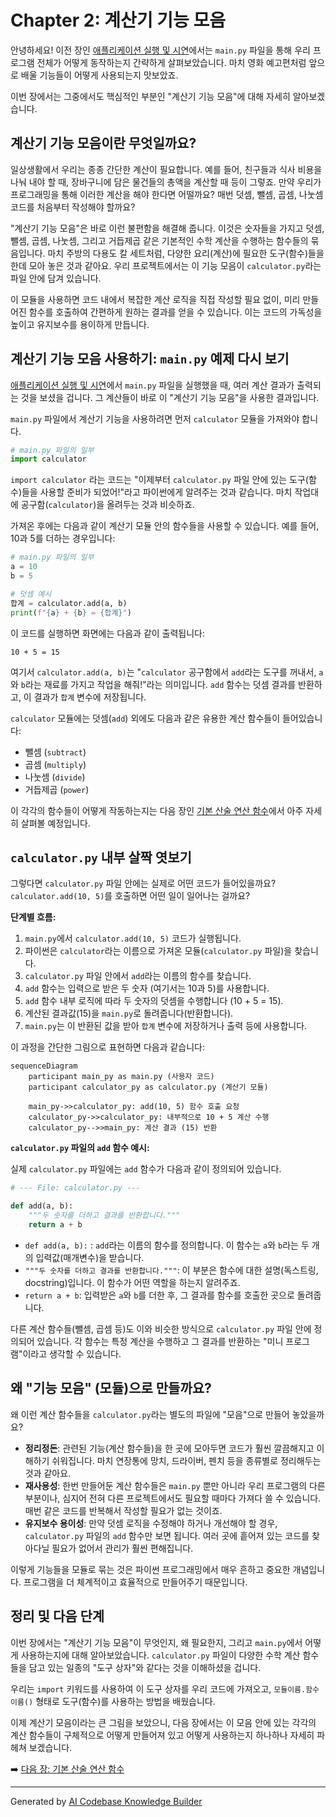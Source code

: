 # Chapter 2: 계산기 기능 모음


안녕하세요! 이전 장인 [애플리케이션 실행 및 시연](01_애플리케이션_실행_및_시연_.md)에서는 `main.py` 파일을 통해 우리 프로그램 전체가 어떻게 동작하는지 간략하게 살펴보았습니다. 마치 영화 예고편처럼 앞으로 배울 기능들이 어떻게 사용되는지 맛보았죠.

이번 장에서는 그중에서도 핵심적인 부분인 "계산기 기능 모음"에 대해 자세히 알아보겠습니다.

## 계산기 기능 모음이란 무엇일까요?

일상생활에서 우리는 종종 간단한 계산이 필요합니다. 예를 들어, 친구들과 식사 비용을 나눠 내야 할 때, 장바구니에 담은 물건들의 총액을 계산할 때 등이 그렇죠. 만약 우리가 프로그래밍을 통해 이러한 계산을 해야 한다면 어떨까요? 매번 덧셈, 뺄셈, 곱셈, 나눗셈 코드를 처음부터 작성해야 할까요?

"계산기 기능 모음"은 바로 이런 불편함을 해결해 줍니다. 이것은 숫자들을 가지고 덧셈, 뺄셈, 곱셈, 나눗셈, 그리고 거듭제곱 같은 기본적인 수학 계산을 수행하는 함수들의 묶음입니다. 마치 주방의 다용도 칼 세트처럼, 다양한 요리(계산)에 필요한 도구(함수)들을 한데 모아 놓은 것과 같아요. 우리 프로젝트에서는 이 기능 모음이 `calculator.py`라는 파일 안에 담겨 있습니다.

이 모듈을 사용하면 코드 내에서 복잡한 계산 로직을 직접 작성할 필요 없이, 미리 만들어진 함수를 호출하여 간편하게 원하는 결과를 얻을 수 있습니다. 이는 코드의 가독성을 높이고 유지보수를 용이하게 만듭니다.

## 계산기 기능 모음 사용하기: `main.py` 예제 다시 보기

[애플리케이션 실행 및 시연](01_애플리케이션_실행_및_시연_.md)에서 `main.py` 파일을 실행했을 때, 여러 계산 결과가 출력되는 것을 보셨을 겁니다. 그 계산들이 바로 이 "계산기 기능 모음"을 사용한 결과입니다.

`main.py` 파일에서 계산기 기능을 사용하려면 먼저 `calculator` 모듈을 가져와야 합니다.

```python
# main.py 파일의 일부
import calculator
```

`import calculator` 라는 코드는 "이제부터 `calculator.py` 파일 안에 있는 도구(함수)들을 사용할 준비가 되었어!"라고 파이썬에게 알려주는 것과 같습니다. 마치 작업대에 공구함(`calculator`)을 올려두는 것과 비슷하죠.

가져온 후에는 다음과 같이 계산기 모듈 안의 함수들을 사용할 수 있습니다. 예를 들어, 10과 5를 더하는 경우입니다:

```python
# main.py 파일의 일부
a = 10
b = 5

# 덧셈 예시
합계 = calculator.add(a, b)
print(f"{a} + {b} = {합계}")
```

이 코드를 실행하면 화면에는 다음과 같이 출력됩니다:

```
10 + 5 = 15
```

여기서 `calculator.add(a, b)`는 "`calculator` 공구함에서 `add`라는 도구를 꺼내서, `a`와 `b`라는 재료를 가지고 작업을 해줘!"라는 의미입니다. `add` 함수는 덧셈 결과를 반환하고, 이 결과가 `합계` 변수에 저장됩니다.

`calculator` 모듈에는 덧셈(`add`) 외에도 다음과 같은 유용한 계산 함수들이 들어있습니다:
*   뺄셈 (`subtract`)
*   곱셈 (`multiply`)
*   나눗셈 (`divide`)
*   거듭제곱 (`power`)

이 각각의 함수들이 어떻게 작동하는지는 다음 장인 [기본 산술 연산 함수](03_기본_산술_연산_함수_.md)에서 아주 자세히 살펴볼 예정입니다.

## `calculator.py` 내부 살짝 엿보기

그렇다면 `calculator.py` 파일 안에는 실제로 어떤 코드가 들어있을까요? `calculator.add(10, 5)`를 호출하면 어떤 일이 일어나는 걸까요?

**단계별 흐름:**

1.  `main.py`에서 `calculator.add(10, 5)` 코드가 실행됩니다.
2.  파이썬은 `calculator`라는 이름으로 가져온 모듈(`calculator.py` 파일)을 찾습니다.
3.  `calculator.py` 파일 안에서 `add`라는 이름의 함수를 찾습니다.
4.  `add` 함수는 입력으로 받은 두 숫자 (여기서는 10과 5)를 사용합니다.
5.  `add` 함수 내부 로직에 따라 두 숫자의 덧셈을 수행합니다 (10 + 5 = 15).
6.  계산된 결과값(15)을 `main.py`로 돌려줍니다(반환합니다).
7.  `main.py`는 이 반환된 값을 받아 `합계` 변수에 저장하거나 출력 등에 사용합니다.

이 과정을 간단한 그림으로 표현하면 다음과 같습니다:

```mermaid
sequenceDiagram
    participant main_py as main.py (사용자 코드)
    participant calculator_py as calculator.py (계산기 모듈)

    main_py->>calculator_py: add(10, 5) 함수 호출 요청
    calculator_py->>calculator_py: 내부적으로 10 + 5 계산 수행
    calculator_py-->>main_py: 계산 결과 (15) 반환
```

**`calculator.py` 파일의 `add` 함수 예시:**

실제 `calculator.py` 파일에는 `add` 함수가 다음과 같이 정의되어 있습니다.

```python
# --- File: calculator.py ---

def add(a, b):
    """두 숫자를 더하고 결과를 반환합니다."""
    return a + b
```

*   `def add(a, b):` : `add`라는 이름의 함수를 정의합니다. 이 함수는 `a`와 `b`라는 두 개의 입력값(매개변수)을 받습니다.
*   `"""두 숫자를 더하고 결과를 반환합니다."""`: 이 부분은 함수에 대한 설명(독스트링, docstring)입니다. 이 함수가 어떤 역할을 하는지 알려주죠.
*   `return a + b`: 입력받은 `a`와 `b`를 더한 후, 그 결과를 함수를 호출한 곳으로 돌려줍니다.

다른 계산 함수들(뺄셈, 곱셈 등)도 이와 비슷한 방식으로 `calculator.py` 파일 안에 정의되어 있습니다. 각 함수는 특정 계산을 수행하고 그 결과를 반환하는 "미니 프로그램"이라고 생각할 수 있습니다.

## 왜 "기능 모음" (모듈)으로 만들까요?

왜 이런 계산 함수들을 `calculator.py`라는 별도의 파일에 "모음"으로 만들어 놓았을까요?

*   **정리정돈**: 관련된 기능(계산 함수들)을 한 곳에 모아두면 코드가 훨씬 깔끔해지고 이해하기 쉬워집니다. 마치 연장통에 망치, 드라이버, 펜치 등을 종류별로 정리해두는 것과 같아요.
*   **재사용성**: 한번 만들어둔 계산 함수들은 `main.py` 뿐만 아니라 우리 프로그램의 다른 부분이나, 심지어 전혀 다른 프로젝트에서도 필요할 때마다 가져다 쓸 수 있습니다. 매번 같은 코드를 반복해서 작성할 필요가 없는 것이죠.
*   **유지보수 용이성**: 만약 덧셈 로직을 수정해야 하거나 개선해야 할 경우, `calculator.py` 파일의 `add` 함수만 보면 됩니다. 여러 곳에 흩어져 있는 코드를 찾아다닐 필요가 없어서 관리가 훨씬 편해집니다.

이렇게 기능들을 모듈로 묶는 것은 파이썬 프로그래밍에서 매우 흔하고 중요한 개념입니다. 프로그램을 더 체계적이고 효율적으로 만들어주기 때문입니다.

## 정리 및 다음 단계

이번 장에서는 "계산기 기능 모음"이 무엇인지, 왜 필요한지, 그리고 `main.py`에서 어떻게 사용하는지에 대해 알아보았습니다. `calculator.py` 파일이 다양한 수학 계산 함수들을 담고 있는 일종의 "도구 상자"와 같다는 것을 이해하셨을 겁니다.

우리는 `import` 키워드를 사용하여 이 도구 상자를 우리 코드에 가져오고, `모듈이름.함수이름()` 형태로 도구(함수)를 사용하는 방법을 배웠습니다.

이제 계산기 모음이라는 큰 그림을 보았으니, 다음 장에서는 이 모음 안에 있는 각각의 계산 함수들이 구체적으로 어떻게 만들어져 있고 어떻게 사용하는지 하나하나 자세히 파헤쳐 보겠습니다.

➡️ [다음 장: 기본 산술 연산 함수](03_기본_산술_연산_함수_.md)

---

Generated by [AI Codebase Knowledge Builder](https://github.com/The-Pocket/Tutorial-Codebase-Knowledge)